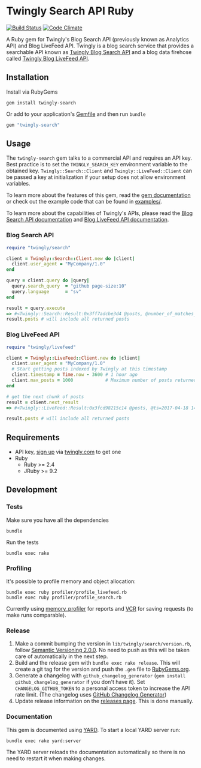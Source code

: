 # Twingly Search API Ruby

[![Build Status](https://travis-ci.org/twingly/twingly-search-api-ruby.png?branch=master)](https://travis-ci.org/twingly/twingly-search-api-ruby)
[![Code Climate](https://codeclimate.com/github/twingly/twingly-search-api-ruby/badges/gpa.svg)](https://codeclimate.com/github/twingly/twingly-search-api-ruby)

A Ruby gem for Twingly's Blog Search API (previously known as Analytics API) and Blog LiveFeed API. Twingly is a blog search service that provides a searchable API known as [Twingly Blog Search API][Blog Search API documentation] and a blog data firehose called [Twingly Blog LiveFeed API][Blog LiveFeed API documentation].

## Installation

Install via RubyGems

```shell
gem install twingly-search
```

Or add to your application's [Gemfile](http://bundler.io/gemfile.html) and then run `bundle`

```ruby
gem "twingly-search"
```

## Usage

The `twingly-search` gem talks to a commercial API and requires an API key. Best practice is to set the `TWINGLY_SEARCH_KEY` environment variable to the obtained key. `Twingly::Search::Client` and `Twingly::LiveFeed::Client` can be passed a key at initialization if your setup does not allow environment variables.

To learn more about the features of this gem, read the [gem documentation] or check out the example code that can be found in [examples/](examples/).

To learn more about the capabilities of Twingly's APIs, please read the [Blog Search API documentation] and [Blog LiveFeed API documentation].

[gem documentation]: https://www.rubydoc.info/github/twingly/twingly-search-api-ruby
[Blog Search API documentation]: https://developer.twingly.com/resources/search/
[Blog LiveFeed API documentation]: https://developer.twingly.com/resources/livefeed/

### Blog Search API

```ruby
require "twingly/search"

client = Twingly::Search::Client.new do |client|
  client.user_agent = "MyCompany/1.0"
end

query = client.query do |query|
  query.search_query  = "github page-size:10"
  query.language      = "sv"
end

result = query.execute
=> #<Twingly::Search::Result:0x3ff7adcbe3d4 @posts, @number_of_matches_returned=10, @number_of_matches_total=3035221>
result.posts # will include all returned posts
```

### Blog LiveFeed API

```ruby
require "twingly/livefeed"

client = Twingly::LiveFeed::Client.new do |client|
  client.user_agent = "MyCompany/1.0"
  # Start getting posts indexed by Twingly at this timestamp
  client.timestamp = Time.now - 3600 # 1 hour ago
  client.max_posts = 1000            # Maximum number of posts returned per call
end

# get the next chunk of posts
result = client.next_result
=> #<Twingly::LiveFeed::Result:0x3fcd98215c14 @posts, @ts=2017-04-18 14:42:18 UTC, @from=2017-04-18 13:42:06 UTC, @number_of_posts=989, @max_number_of_posts=1000, @first_post=2017-04-18 13:42:19 UTC, @last_post=2017-04-18 14:42:13 UTC>

result.posts # will include all returned posts
```

## Requirements

* API key, [sign up](https://www.twingly.com/try-for-free) via [twingly.com](https://www.twingly.com/) to get one
* Ruby
  * Ruby >= 2.4
  * JRuby >= 9.2

## Development

### Tests

Make sure you have all the dependencies

    bundle

Run the tests

    bundle exec rake

### Profiling

It's possible to profile memory and object allocation:

    bundle exec ruby profiler/profile_livefeed.rb
    bundle exec ruby profiler/profile_search.rb

Currently using [memory_profiler](https://github.com/SamSaffron/memory_profiler) for reports and [VCR](https://github.com/vcr/vcr) for saving requests (to make runs comparable).

### Release

1. Make a commit bumping the version in `lib/twingly/search/version.rb`, follow [Semantic Versioning 2.0.0](http://semver.org/). No need to push as this will be taken care of automatically in the next step.
1. Build and the release gem with `bundle exec rake release`. This will create a git tag for the version and push the `.gem` file to [RubyGems.org].
1. Generate a changelog with `github_changelog_generator` (`gem install github_changelog_generator` if you don't have it). Set `CHANGELOG_GITHUB_TOKEN` to a personal access token to increase the API rate limit. (The changelog uses [GitHub Changelog Generator](https://github.com/skywinder/github-changelog-generator/))
1. Update release information on the [releases page]. This is done manually.

[releases page]: https://github.com/twingly/twingly-search-api-ruby/releases
[RubyGems.org]: https://rubygems.org/

### Documentation

This gem is documented using [YARD]. To start a local YARD server run:

    bundle exec rake yard:server

The YARD server reloads the documentation automatically so there is no need to restart it when making changes.

[YARD]: https://yardoc.org/
